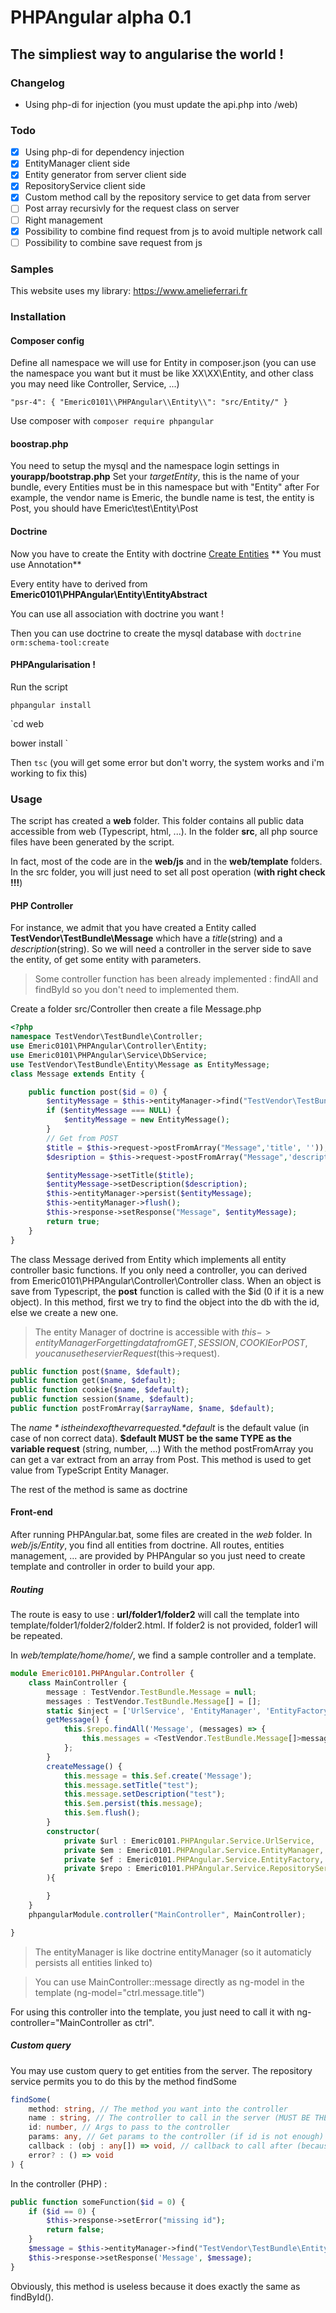 # PHPAngular alpha 0.1

## The simpliest way to angularise the world !

### Changelog
- Using php-di for injection (you must update the api.php into /web)

### Todo
- [x] Using php-di for dependency injection
- [x] EntityManager client side
- [x] Entity generator from server client side
- [x] RepositoryService client side
- [x] Custom method call by the repository service to get data from server
- [ ] Post array recursivly for the request class on server
- [ ] Right management
- [x] Possibility to combine find request from js to avoid multiple network call
- [ ] Possibility to combine save request from js

### Samples
This website uses my library:
https://www.amelieferrari.fr

### Installation
#### Composer config
Define all namespace we will use for Entity in composer.json (you can use the namespace you want but it must be like XX\XX\Entity, and other class you may need like Controller, Service, ...)

`
    "psr-4": {
        "Emeric0101\\PHPAngular\\Entity\\": "src/Entity/"
    }
`


Use composer with `composer require phpangular`

#### boostrap.php
You need to setup the mysql and the namespace login settings in **yourapp/bootstrap.php**
Set your *targetEntity*, this is the name of your bundle, every Entities must be in this namespace but with "Entity" after
For example, the vendor name is Emeric, the bundle name is test, the entity is Post, you should have Emeric\test\Entity\Post

#### Doctrine
Now you have to create the Entity with doctrine [Create Entities](http://symfony.com/doc/current/doctrine.html#creating-an-entity-class) ** You must use Annotation**

Every entity have to derived from **Emeric0101\PHPAngular\Entity\EntityAbstract**

You can use all association with doctrine you want !

Then you can use doctrine to create the mysql database with `doctrine orm:schema-tool:create`

#### PHPAngularisation !

Run the script

`phpangular install`

`cd web

bower install
`

Then `tsc` (you will get some error but don't worry, the system works and i'm working to fix this)

### Usage
The script has created a **web** folder. This folder contains all public data accessible from web (Typescript, html, ...).
In the folder **src**, all php source files have been generated by the script.

In fact, most of the code are in the **web/js** and in the **web/template** folders. In the src folder, you will just need to set all post operation (**with right check !!!**)

#### PHP Controller
For instance, we admit that you have created a Entity called **TestVendor\TestBundle\Message** which have a *title*(string) and a *description*(string).
So we will need a controller in the server side to save the entity, of get some entity with parameters.

> Some controller function has been already implemented : findAll and findById so you don't need to implemented them.

Create a folder src/Controller then create a file Message.php
```PHP
<?php
namespace TestVendor\TestBundle\Controller;
use Emeric0101\PHPAngular\Controller\Entity;
use Emeric0101\PHPAngular\Service\DbService;
use TestVendor\TestBundle\Entity\Message as EntityMessage;
class Message extends Entity {

    public function post($id = 0) {
        $entityMessage = $this->entityManager->find("TestVendor\TestBundle\Entity\Message", $id);
        if ($entityMessage === NULL) {
            $entityMessage = new EntityMessage();
        }
        // Get from POST
        $title = $this->request->postFromArray("Message",'title', ''));
        $desription = $this->request->postFromArray("Message",'description', ''));

        $entityMessage->setTitle($title);
        $entityMessage->setDescription($description);
        $this->entityManager->persist($entityMessage);
        $this->entityManager->flush();
        $this->response->setResponse("Message", $entityMessage);
        return true;
    }
}
```

The class Message derived from Entity which implements all entity controller basic functions. If you only need a controller, you can derived from Emeric0101\PHPAngular\Controller\Controller class.
When an object is save from Typescript, the **post** function is called with the $id (0 if it is a new object).
In this method, first we try to find the object into the db with the id, else we create a new one.
> The entity Manager of doctrine is accessible with $this->entityManager
For getting data from GET, SESSION, COOKIE or POST, you can use the servier Request ($this->request).
```PHP
public function post($name, $default);
public function get($name, $default);
public function cookie($name, $default);
public function session($name, $default);
public function postFromArray($arrayName, $name, $default);
```
The *$name* is the index of the var requested. *$default* is the default value (in case of non correct data). **$default MUST be the same TYPE as the variable request** (string, number, ...)
With the method postFromArray you can get a var extract from an array from Post. This method is used to get value from TypeScript Entity Manager.

The rest of the method is same as doctrine

#### Front-end

After running PHPAngular.bat, some files are created in the *web* folder. In *web/js/Entity*, you find all entities from doctrine.
All routes, entities management, ... are provided by PHPAngular so you just need to create template and controller in order to build your app.

##### Routing
The route is easy to use : **url/folder1/folder2** will call the template into template/folder1/folder2/folder2.html.
If folder2 is not provided, folder1 will be repeated.

In *web/template/home/home/*, we find a sample controller and a template.
```Typescript
module Emeric0101.PHPAngular.Controller {
    class MainController {
        message : TestVendor.TestBundle.Message = null;
        messages : TestVendor.TestBundle.Message[] = [];
        static $inject = ['UrlService', 'EntityManager', 'EntityFactory', 'RepositoryService'];
        getMessage() {
            this.$repo.findAll('Message', (messages) => {
                this.messages = <TestVendor.TestBundle.Message[]>messages;
            };
        }
        createMessage() {
            this.message = this.$ef.create('Message');
            this.message.setTitle("test");
            this.message.setDescription("test");
            this.$em.persist(this.message);
            this.$em.flush();
        }
        constructor(
            private $url : Emeric0101.PHPAngular.Service.UrlService,
            private $em : Emeric0101.PHPAngular.Service.EntityManager,
            private $ef : Emeric0101.PHPAngular.Service.EntityFactory,
            private $repo : Emeric0101.PHPAngular.Service.RepositoryService
        ){

        }
    }
    phpangularModule.controller("MainController", MainController);

}
```
> The entityManager is like doctrine entityManager (so it automaticly persists all entities linked to)

> You can use MainController::message directly as ng-model in the template (ng-model="ctrl.message.title")

For using this controller into the template, you just need to call it with ng-controller="MainController as ctrl".

##### Custom query

You may use custom query to get entities from the server. The repository service permits you to do this by the method findSome
```Typescript
findSome(
    method: string, // The method you want into the controller
    name : string, // The controller to call in the server (MUST BE THE SAME NAME THAN THE ENTITY REQUESTED)
    id: number, // Args to pass to the controller
    params: any, // Get params to the controller (if id is not enough)
    callback : (obj : any[]) => void, // callback to call after (because async)
    error? : () => void
) {
```

In the controller (PHP) :
```PHP
public function someFunction($id = 0) {
    if ($id == 0) {
        $this->response->setError("missing id");
        return false;
    }
    $message = $this->entityManager->find("TestVendor\TestBundle\Entity\Message", $id);
    $this->response->setResponse('Message', $message);
}
```
Obviously, this method is useless because it does exactly the same as findById().
